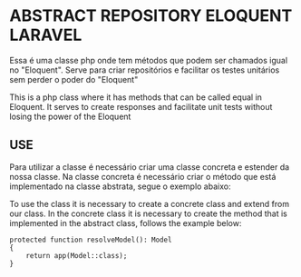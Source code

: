 # ABSTRACT REPOSITORY ELOQUENT LARAVEL


Essa é uma classe php onde tem métodos que podem ser chamados igual no "Eloquent". Serve para criar repositórios e facilitar os testes unitários sem perder o poder do "Eloquent"

This is a php class where it has methods that can be called equal in Eloquent. It serves to create responses and facilitate unit tests without losing the power of the Eloquent 

## USE


Para utilizar a classe é necessário criar uma classe concreta e estender da nossa classe.
Na classe concreta é necessário criar o método que está implementado na classe abstrata, segue o exemplo abaixo:

To use the class it is necessary to create a concrete class and extend from our class.
In the concrete class it is necessary to create the method that is implemented in the abstract class, follows the example below:

````angular2html
protected function resolveModel(): Model
{
    return app(Model::class);
}
````
